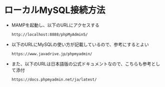 # ローカルMySQL接続方法
- MAMPを起動し、以下のURLにアクセスする
  ```
  http://localhost:8888/phpMyAdmin5/
  ```
  
- 以下のURLにMySQLの使い方が記載しているので、参考にするとよい
  ```
  https://www.javadrive.jp/phpmyadmin/
  ```

- また、以下のURLは日本語版の公式ドキュメントなので、こちらも参考として添付
  ```
  https://docs.phpmyadmin.net/ja/latest/
  ```
